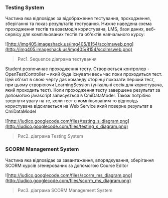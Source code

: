 ### Testing System ###
Частина яка відповідає за відображення тестування, проходження, зберігання та показ результатів тестування.
Нижче наведена схема проходження тестів та взаємодія користувача, LMS, бази даних, веб-сервісу для компільованих тестів та об'єктів навчального курсу:

![http://img405.imageshack.us/img405/8154/scolmsweb.png](http://img405.imageshack.us/img405/8154/scolmsweb.png)
> Рис1. Sequence діаграма тестування

Student розпочинає проходження тесту. Створюється контролер  - OpenTestController – який буде існувати весь час поки проходиться тест. Цей об'єкт в свою чергу дає команду сторінці показати перший тест, при цьому створюючи LearningSession (унікальні сесія для користувача, який проходить тест). Коли проходження тесту завершене результат за допомогою javascript записується в  CmiDataModel.
Також потрібно звернути увагу на те, коли тест є компільованим то відповідь користувача відсилається на Web Service який поверне результат в  CmiDataModel

![http://iudico.googlecode.com/files/testing_s_diagram.png](http://iudico.googlecode.com/files/testing_s_diagram.png)
> Рис2. діаграма Testing System

### SCORM Management System ###

Частина яка відповідає за завантаження, впорядкування, зберігання SCORM курсів згенерованих за допомогою Course Editor

![http://iudico.googlecode.com/files/scorm_ms_diagram.png](http://iudico.googlecode.com/files/scorm_ms_diagram.png)
> Рис3. діаграма SCORM Management System